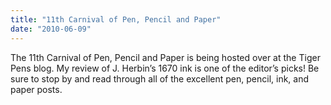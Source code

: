 ```yaml
---
title: "11th Carnival of Pen, Pencil and Paper"
date: "2010-06-09"
---
```


The 11th Carnival of Pen, Pencil and Paper is being hosted over at the Tiger Pens blog. My review of J. Herbin’s 1670 ink is one of the editor’s picks! Be sure to stop by and read through all of the excellent pen, pencil, ink, and paper posts.

